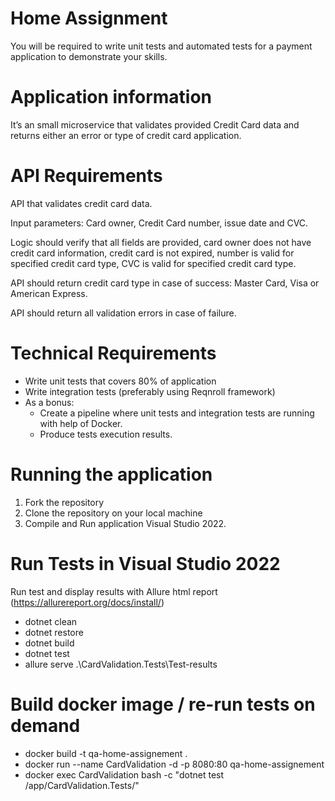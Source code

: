 # Home Assignment

You will be required to write unit tests and automated tests for a payment application to demonstrate your skills. 

# Application information 

It’s an small microservice that validates provided Credit Card data and returns either an error or type of credit card application. 

# API Requirements 

API that validates credit card data. 

Input parameters: Card owner, Credit Card number, issue date and CVC. 

Logic should verify that all fields are provided, card owner does not have credit card information, credit card is not expired, number is valid for specified credit card type, CVC is valid for specified credit card type. 

API should return credit card type in case of success: Master Card, Visa or American Express. 

API should return all validation errors in case of failure. 


# Technical Requirements 

 - Write unit tests that covers 80% of application 
 - Write integration tests (preferably using Reqnroll framework) 
 - As a bonus: 
    - Create a pipeline where unit tests and integration tests are running with help of Docker. 
    - Produce tests execution results. 

# Running the  application 

1. Fork the repository
2. Clone the repository on your local machine 
3. Compile and Run application Visual Studio 2022.


# Run Tests in Visual Studio 2022

Run test and display results with Allure html report (https://allurereport.org/docs/install/)
- dotnet clean
- dotnet restore
- dotnet build
- dotnet test
- allure serve .\CardValidation.Tests\Test-results

# Build docker image / re-run tests on demand

- docker build -t qa-home-assignement .
- docker run --name CardValidation -d -p 8080:80 qa-home-assignement
- docker exec CardValidation bash -c "dotnet test /app/CardValidation.Tests/"
